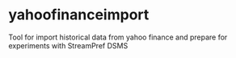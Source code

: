 # yahoofinanceimport
Tool for import historical data from yahoo finance and prepare for experiments with StreamPref DSMS
